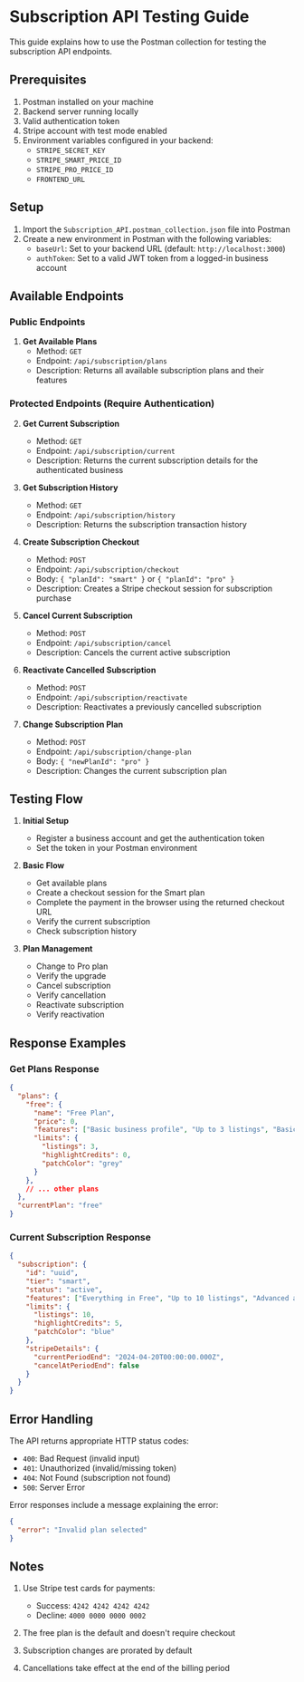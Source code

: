 # Subscription API Testing Guide

This guide explains how to use the Postman collection for testing the subscription API endpoints.

## Prerequisites

1. Postman installed on your machine
2. Backend server running locally
3. Valid authentication token
4. Stripe account with test mode enabled
5. Environment variables configured in your backend:
   - `STRIPE_SECRET_KEY`
   - `STRIPE_SMART_PRICE_ID`
   - `STRIPE_PRO_PRICE_ID`
   - `FRONTEND_URL`

## Setup

1. Import the `Subscription_API.postman_collection.json` file into Postman
2. Create a new environment in Postman with the following variables:
   - `baseUrl`: Set to your backend URL (default: `http://localhost:3000`)
   - `authToken`: Set to a valid JWT token from a logged-in business account

## Available Endpoints

### Public Endpoints

1. **Get Available Plans**
   - Method: `GET`
   - Endpoint: `/api/subscription/plans`
   - Description: Returns all available subscription plans and their features

### Protected Endpoints (Require Authentication)

2. **Get Current Subscription**
   - Method: `GET`
   - Endpoint: `/api/subscription/current`
   - Description: Returns the current subscription details for the authenticated business

3. **Get Subscription History**
   - Method: `GET`
   - Endpoint: `/api/subscription/history`
   - Description: Returns the subscription transaction history

4. **Create Subscription Checkout**
   - Method: `POST`
   - Endpoint: `/api/subscription/checkout`
   - Body: `{ "planId": "smart" }` or `{ "planId": "pro" }`
   - Description: Creates a Stripe checkout session for subscription purchase

5. **Cancel Current Subscription**
   - Method: `POST`
   - Endpoint: `/api/subscription/cancel`
   - Description: Cancels the current active subscription

6. **Reactivate Cancelled Subscription**
   - Method: `POST`
   - Endpoint: `/api/subscription/reactivate`
   - Description: Reactivates a previously cancelled subscription

7. **Change Subscription Plan**
   - Method: `POST`
   - Endpoint: `/api/subscription/change-plan`
   - Body: `{ "newPlanId": "pro" }`
   - Description: Changes the current subscription plan

## Testing Flow

1. **Initial Setup**
   - Register a business account and get the authentication token
   - Set the token in your Postman environment

2. **Basic Flow**
   - Get available plans
   - Create a checkout session for the Smart plan
   - Complete the payment in the browser using the returned checkout URL
   - Verify the current subscription
   - Check subscription history

3. **Plan Management**
   - Change to Pro plan
   - Verify the upgrade
   - Cancel subscription
   - Verify cancellation
   - Reactivate subscription
   - Verify reactivation

## Response Examples

### Get Plans Response
```json
{
  "plans": {
    "free": {
      "name": "Free Plan",
      "price": 0,
      "features": ["Basic business profile", "Up to 3 listings", "Basic analytics"],
      "limits": {
        "listings": 3,
        "highlightCredits": 0,
        "patchColor": "grey"
      }
    },
    // ... other plans
  },
  "currentPlan": "free"
}
```

### Current Subscription Response
```json
{
  "subscription": {
    "id": "uuid",
    "tier": "smart",
    "status": "active",
    "features": ["Everything in Free", "Up to 10 listings", "Advanced analytics"],
    "limits": {
      "listings": 10,
      "highlightCredits": 5,
      "patchColor": "blue"
    },
    "stripeDetails": {
      "currentPeriodEnd": "2024-04-20T00:00:00.000Z",
      "cancelAtPeriodEnd": false
    }
  }
}
```

## Error Handling

The API returns appropriate HTTP status codes:
- `400`: Bad Request (invalid input)
- `401`: Unauthorized (invalid/missing token)
- `404`: Not Found (subscription not found)
- `500`: Server Error

Error responses include a message explaining the error:
```json
{
  "error": "Invalid plan selected"
}
```

## Notes

1. Use Stripe test cards for payments:
   - Success: `4242 4242 4242 4242`
   - Decline: `4000 0000 0000 0002`

2. The free plan is the default and doesn't require checkout

3. Subscription changes are prorated by default

4. Cancellations take effect at the end of the billing period 